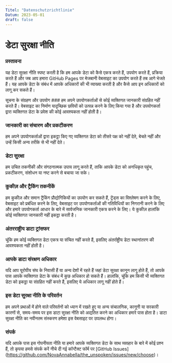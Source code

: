 ```yaml
---
Titel: "Datenschutzrichtlinie"
Datum: 2023-05-01
draft: false
---
```



# डेटा सुरक्षा नीति



### प्रस्तावना

यह डेटा सुरक्षा नीति स्पष्ट करती है कि हम आपके डेटा को कैसे एकत्र करते हैं, उपयोग करते हैं, प्रक्रिया करते हैं और जब आप
हमारा GitHub Pages पर मेजबानी वेबसाइट का उपयोग करते हैं तब आगे भेजते हैं। यह आपके डेटा के संबंध में आपके अधिकारों की भी व्याख्या करती है और कैसे आप इन अधिकारों को लागू कर सकते हैं।

सूचना के संग्रहण और उपयोग ###
हम अपने उपयोगकर्ताओं से कोई व्यक्तिगत जानकारी संग्रहित नहीं करते हैं। वेबसाइट का निर्माण यादृच्छिक छवियों को उत्पन्न करने के लिए किया गया है और उपयोगकर्ता द्वारा व्यक्तिगत डेटा के प्रवेश की कोई आवश्यकता नहीं होती है।


### जानकारी का संचारण और प्रकटीकरण

हम अपने उपयोगकर्ताओं द्वारा इकट्ठा किए गए व्यक्तिगत डेटा को तीसरे पक्ष को नहीं देते, बेचते नहीं और उन्हें किसी अन्य
तरीके से भी नहीं देते।

### डेटा सुरक्षा

हम उचित तकनीकी और संगठनात्मक उपाय लागू करते हैं, ताकि आपके डेटा को अनधिकृत पहुंच, प्रकटीकरण, संशोधन या नष्ट करने से
बचाया जा सके।

### कुकीज़ और ट्रैकिंग तकनीकें

हम कुकीज़ और समान ट्रैकिंग प्रौद्योगिकियों का उपयोग कर सकते हैं, ट्रेंड्स का विश्लेषण करने के लिए, वेबसाइट को प्रबंधित
करने के लिए, वेबसाइट पर उपयोगकर्ताओं की गतिविधियों का निगरानी करने के लिए और हमारे उपयोगकर्ता आधार के बारे में
सार्वजनिक जानकारी एकत्र करने के लिए। ये कुकीज़ हालांकि कोई व्यक्तिगत जानकारी नहीं इकट्ठा करती है।

### अंतरराष्ट्रीय डाटा ट्रांसफर

चूंकि हम कोई व्यक्तिगत डेटा एकत्र या संचित नहीं करते हैं, इसलिए अंतर्राष्ट्रीय डेटा स्थानांतरण की आवश्यकता नहीं होती है।

### आपके डाटा संरक्षण अधिकार

यदि आप यूरोपीय संघ के निवासी हैं या अन्य देशों में रहते हैं जहां डेटा सुरक्षा कानून लागू होते हैं, तो आपके पास आपके
व्यक्तिगत डेटा के संबंध में कुछ अधिकार हो सकते हैं। हालांकि, चूंकि हम किसी भी व्यक्तिगत डेटा को इकट्ठा या संग्रहित नहीं
करते हैं, इसलिए ये अधिकार लागू नहीं होते हैं।

### इस डेटा सुरक्षा नीति के परिवर्तन

हम अपने प्रथाओं में होने वाले परिवर्तनों को ध्यान में रखते हुए या अन्य संचालनिक, कानूनी या सरकारी कारणों से, समय-समय पर इस डाटा सुरक्षा नीति को अद्यतित करने का अधिकार हमारे पास होता है। डाटा सुरक्षा नीति का नवीनतम संस्करण हमेशा इस वेबसाइट पर उपलब्ध होगा।

### संपर्क

यदि आपके पास इस गोपनीयता नीति या हमारे आपके व्यक्तिगत डेटा के साथ व्यवहार के बारे में कोई प्रश्न हैं, तो कृपया 
हमसे संपर्क करें नीचे दी गई कॉन्टैक्ट फॉर्म पर 
[GitHub Issues] (https://github.com/NovaAnnabella/the_unspoken/issues/new/choose)।
